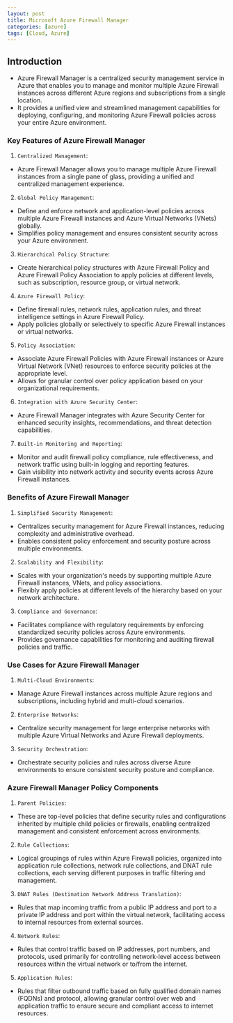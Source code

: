 ```yaml
---
layout: post
title: Microsoft Azure Firewall Manager
categories: [azure]
tags: [Cloud, Azure]
---
```


## Introduction
- Azure Firewall Manager is a centralized security management service in Azure that enables you to manage and monitor multiple Azure Firewall instances across different Azure regions and subscriptions from a single location. 
- It provides a unified view and streamlined management capabilities for deploying, configuring, and monitoring Azure Firewall policies across your entire Azure environment. 

### Key Features of Azure Firewall Manager
1. `Centralized Management`:
- Azure Firewall Manager allows you to manage multiple Azure Firewall instances from a single pane of glass, providing a unified and centralized 
management experience.

2. `Global Policy Management`:
- Define and enforce network and application-level policies across multiple Azure Firewall instances and Azure Virtual Networks (VNets) globally.
- Simplifies policy management and ensures consistent security across your Azure environment.

3. `Hierarchical Policy Structure`:
- Create hierarchical policy structures with Azure Firewall Policy and Azure Firewall Policy Association to apply policies at different levels, such as subscription, resource group, or virtual network.

4. `Azure Firewall Policy`:
- Define firewall rules, network rules, application rules, and threat intelligence settings in Azure Firewall Policy.
- Apply policies globally or selectively to specific Azure Firewall instances or virtual networks.

5. `Policy Association`:
- Associate Azure Firewall Policies with Azure Firewall instances or Azure Virtual Network (VNet) resources to enforce security policies at the appropriate level.
- Allows for granular control over policy application based on your organizational requirements.

6. `Integration with Azure Security Center`:
- Azure Firewall Manager integrates with Azure Security Center for enhanced security insights, recommendations, and threat detection capabilities.

7. `Built-in Monitoring and Reporting`:
- Monitor and audit firewall policy compliance, rule effectiveness, and network traffic using built-in logging and reporting features.
- Gain visibility into network activity and security events across Azure Firewall instances.

### Benefits of Azure Firewall Manager
1. `Simplified Security Management`:
- Centralizes security management for Azure Firewall instances, reducing complexity and administrative overhead.
- Enables consistent policy enforcement and security posture across multiple environments.

2. `Scalability and Flexibility`:
- Scales with your organization's needs by supporting multiple Azure Firewall instances, VNets, and policy associations.
- Flexibly apply policies at different levels of the hierarchy based on your network architecture.

3. `Compliance and Governance`:
- Facilitates compliance with regulatory requirements by enforcing standardized security policies across Azure environments.
- Provides governance capabilities for monitoring and auditing firewall policies and traffic.


### Use Cases for Azure Firewall Manager
1. `Multi-Cloud Environments`:
- Manage Azure Firewall instances across multiple Azure regions and subscriptions, including hybrid and multi-cloud scenarios.

2. `Enterprise Networks`:
- Centralize security management for large enterprise networks with multiple Azure Virtual Networks and Azure Firewall deployments.

3. `Security Orchestration`:
- Orchestrate security policies and rules across diverse Azure environments to ensure consistent security posture and compliance.


### Azure Firewall Manager Policy Components
1. `Parent Policies`:
- These are top-level policies that define security rules and configurations inherited by multiple child policies or firewalls, enabling centralized management and consistent enforcement across environments.

2. `Rule Collections`:
- Logical groupings of rules within Azure Firewall policies, organized into application rule collections, network rule collections, and DNAT rule collections, each serving different purposes in traffic filtering and management.

3. `DNAT Rules (Destination Network Address Translation)`:
- Rules that map incoming traffic from a public IP address and port to a private IP address and port within the virtual network, facilitating access to internal resources from external sources.

4. `Network Rules`:
- Rules that control traffic based on IP addresses, port numbers, and protocols, used primarily for controlling network-level access between resources within the virtual network or to/from the internet.

5. `Application Rules`:
- Rules that filter outbound traffic based on fully qualified domain names (FQDNs) and protocol, allowing granular control over web and application traffic to ensure secure and compliant access to internet resources.
